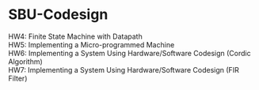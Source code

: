 # SBU-Codesign
HW4: Finite State Machine with Datapath<br>
HW5: Implementing a Micro-programmed Machine<br>
HW6: Implementing a System Using Hardware/Software Codesign (Cordic Algorithm)<br>
HW7: Implementing a System Using Hardware/Software Codesign (FIR Filter)<br>
